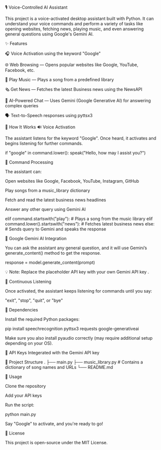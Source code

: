 🎙️ Voice-Controlled AI Assistant

This project is a voice-activated desktop assistant built with Python. It can understand your voice commands and perform a variety of tasks like opening websites, fetching news, playing music, and even answering general questions using Google's Gemini AI.

✨ Features

🎧 Voice Activation using the keyword "Google"

🌐 Web Browsing — Opens popular websites like Google, YouTube, Facebook, etc.

🎵 Play Music — Plays a song from a predefined library

🗞️ Get News — Fetches the latest Business news using the NewsAPI

🧠 AI-Powered Chat — Uses Gemini (Google Generative AI) for answering complex queries

🗣️ Text-to-Speech responses using pyttsx3

🧠 How It Works
🔊 Voice Activation

The assistant listens for the keyword "Google". Once heard, it activates and begins listening for further commands.

if "google" in command.lower():
    speak("Hello, how may I assist you?")

🧾 Command Processing

The assistant can:

Open websites like Google, Facebook, YouTube, Instagram, GitHub

Play songs from a music_library dictionary

Fetch and read the latest business news headlines

Answer any other query using Gemini AI

elif command.startswith("play"):
    # Plays a song from the music library
elif command.lower().startswith("news"):
    # Fetches latest business news
else:
    # Sends query to Gemini and speaks the response

🤖 Google Gemini AI Integration

You can ask the assistant any general question, and it will use Gemini’s generate_content() method to get the response.

response = model.generate_content(prompt)


💡 Note: Replace the placeholder API key with your own Gemini API key
.

🔁 Continuous Listening

Once activated, the assistant keeps listening for commands until you say:

"exit", "stop", "quit", or "bye"

🧩 Dependencies

Install the required Python packages:

pip install speechrecognition pyttsx3 requests google-generativeai


Make sure you also install pyaudio correctly (may require additional setup depending on your OS).

🔐 API Keys
Integerated with the Gemini API key 

📁 Project Structure
.
├── main.py
├── music_library.py   # Contains a dictionary of song names and URLs
└── README.md

🚀 Usage

Clone the repository

Add your API keys

Run the script:

python main.py


Say "Google" to activate, and you're ready to go!

📄 License

This project is open-source under the MIT License.